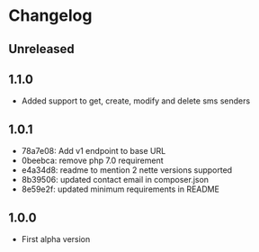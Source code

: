 # Changelog

## Unreleased

## 1.1.0

- Added support to get, create, modify and delete sms senders

## 1.0.1

- 78a7e08: Add v1 endpoint to base URL
- 0beebca: remove php 7.0 requirement
- e4a34d8: readme to mention 2 nette versions supported
- 8b39506: updated contact email in composer.json
- 8e59e2f: updated minimum requirements in README

## 1.0.0

- First alpha version

